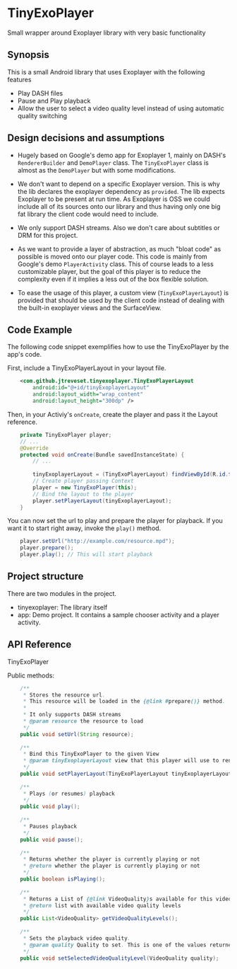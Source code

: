 # TinyExoPlayer
Small wrapper around Exoplayer library with very basic functionality

## Synopsis
This is a small Android library that uses Exoplayer with the following features
* Play DASH files
* Pause and Play playback
* Allow the user to select a video quality level instead of using automatic quality switching

## Design decisions and assumptions

* Hugely based on Google's demo app for Exoplayer 1, mainly on DASH's `RendererBuilder` and `DemoPlayer` class. The `TinyExoPlayer` class is almost as the `DemoPlayer` but with some modifications.

* We don't want to depend on a specific Exoplayer version. This is why the lib declares the exoplayer dependency as `provided`. The lib expects Exoplayer to be present at run time. As Exoplayer is OSS we could include all of its sources onto our library and thus having only one big fat library the client code would need to include.

* We only support DASH streams. Also we don't care about subtitles or DRM for this project.

* As we want to provide a layer of abstraction, as much "bloat code" as possible is moved onto our player code. This code is mainly from Google's demo `PlayerActivity` class. This of course leads to a less customizable player, but the goal of this player is to reduce the complexity even if it implies a less out of the box flexible solution.

* To ease the usage of this player, a custom view (`TinyExoPlayerLayout`) is provided that should be used by the client code instead of dealing with the built-in exoplayer views and the SurfaceView.


## Code Example
The following code snippet exemplifies how to use the TinyExoPlayer by the app's code.

First, include a TinyExoPlayerLayout in your layout file.

```xml
    <com.github.jtreveset.tinyexoplayer.TinyExoPlayerLayout
        android:id="@+id/tinyExoplayerLayout"
        android:layout_width="wrap_content"
        android:layout_height="300dp" />
```

Then, in your Activiy's `onCreate`, create the player and pass it the Layout reference.

```java
    private TinyExoPlayer player;
    // ...
    @Override
    protected void onCreate(Bundle savedInstanceState) {
        // ...
        
        tinyExoplayerLayout = (TinyExoPlayerLayout) findViewById(R.id.tinyExoplayerLayout);
        // Create player passing Context
        player = new TinyExoPlayer(this);        
        // Bind the layout to the player
        player.setPlayerLayout(tinyExoplayerLayout);
    }
```

You can now set the url to play and prepare the player for playback. If you want it to start right away, invoke the `play()` method.

```java
    player.setUrl("http://example.com/resource.mpd");
    player.prepare();
    player.play(); // This will start playback
```

## Project structure

There are two modules in the project.

- tinyexoplayer: 
 		The library itself
- app:
		Demo project. It contains a sample chooser activity and a player activity.
        
## API Reference
TinyExoPlayer

Public methods:

```java
	/**
     * Stores the resource url.
     * This resource will be loaded in the {@link #prepare()} method.
     *
     * It only supports DASH streams
     * @param resource the resource to load
     */
    public void setUrl(String resource);
    
    /**
     * Bind this TinyExoPlayer to the given View
     * @param tinyExoplayerLayout view that this player will use to render the video on
     */
    public void setPlayerLayout(TinyExoPlayerLayout tinyExoplayerLayout);
    
    /**
     * Plays (or resumes) playback
     */
    public void play();
    
    /**
     * Pauses playback
     */
    public void pause();
    
    /**
     * Returns whether the player is currently playing or not
     * @return whether the player is currently playing or not
     */
    public boolean isPlaying();
    
    /**
     * Returns a List of {@link VideoQuality}s available for this video
     * @return list with available video quality levels
     */
    public List<VideoQuality> getVideoQualityLevels();
    
    /**
     * Sets the playback video quality.
     * @param quality Quality to set. This is one of the values returned by {@link #getVideoQualityLevels()}
     */
    public void setSelectedVideoQualityLevel(VideoQuality quality);
```

